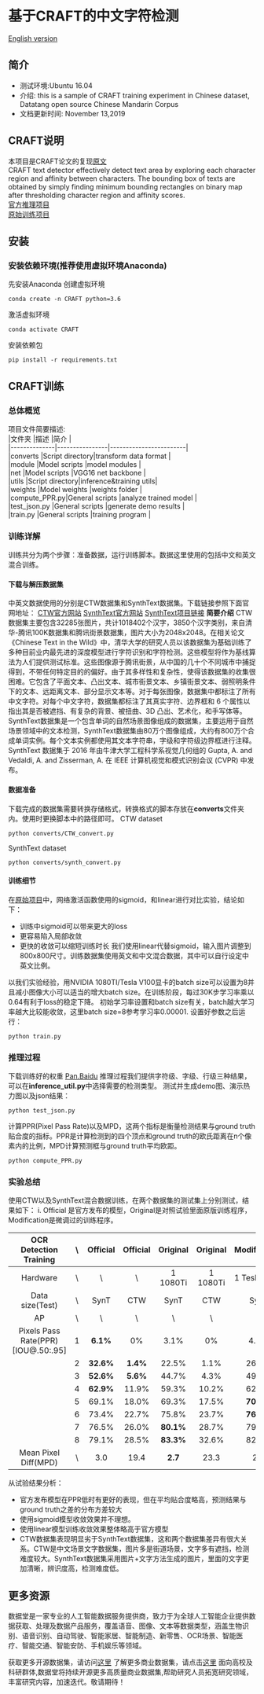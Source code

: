 # 基于CRAFT的中文字符检测
[English version](https://github.com/datatang-ailab/datatang_CRAFT-based_Chinese_detector_training/blob/master/README.md)
## 简介
- 测试环境:Ubuntu 16.04
- 介绍: this is a sample of CRAFT training experiment in Chinese dataset, Datatang open source Chinese Mandarin Corpus
- 文档更新时间: November 13,2019
## CRAFT说明
 本项目是CRAFT论文的复现[原文](https://arxiv.org/abs/1904.01941)  
 CRAFT text detector effectively detect text area by exploring each character region and affinity between characters. The bounding box of texts are obtained by simply finding minimum bounding rectangles on binary map after thresholding character region and affinity scores.  
 [官方推理项目](https://github.com/clovaai/CRAFT-pytorch)  
 [原始训练项目](https://github.com/RubanSeven/CRAFT_keras)

## 安装
### 安装依赖环境(推荐使用虚拟环境Anaconda)
先安装Anaconda
创建虚拟环境
```shell
conda create -n CRAFT python=3.6
```
激活虚拟环境
```shell
conda activate CRAFT
```
安装依赖包
```shell
pip install -r requirements.txt
```

## CRAFT训练
### 总体概览
项目文件简要描述:  
|文件夹         |描述            |简介                    |  
|--------------|----------------|------------------------|  
|converts      |Script directory|transform data format   |  
|module        |Model scripts   |model modules           |  
|net           |Model scripts   |VGG16 net backbone      |  
|utils         |Script directory|inference&training utils|  
|weights       |Model weights   |weights folder          |  
|compute_PPR.py|General scripts |analyze trained model   |  
|test_json.py  |General scripts |generate demo results   |  
|train.py      |General scripts |training program        |
### 训练详解
训练共分为两个步骤：准备数据，运行训练脚本。数据这里使用的包括中文和英文混合训练。
#### 下载与解压数据集
中英文数据使用的分别是CTW数据集和SynthText数据集。下载链接参照下面官网地址：
[CTW官方网站](https://ctwdataset.github.io/)
[SynthText官方网站](http://www.robots.ox.ac.uk/~vgg/data/scenetext/)
[SynthText项目链接](https://github.com/ankush-me/SynthText)
**简要介绍**
CTW数据集主要包含32285张图片，共计1018402个汉字，3850个汉字类别，来自清华-腾讯100K数据集和腾讯街景数据集，图片大小为2048x2048。在相关论文《Chinese Text in the Wild》中，清华大学的研究人员以该数据集为基础训练了多种目前业内最先进的深度模型进行字符识别和字符检测。这些模型将作为基线算法为人们提供测试标准。这些图像源于腾讯街景，从中国的几十个不同城市中捕捉得到，不带任何特定目的的偏好。由于其多样性和复杂性，使得该数据集的收集很困难。它包含了平面文本、凸出文本、城市街景文本、乡镇街景文本、弱照明条件下的文本、远距离文本、部分显示文本等。对于每张图像，数据集中都标注了所有中文字符。对每个中文字符，数据集都标注了其真实字符、边界框和 6 个属性以指出其是否被遮挡、有复杂的背景、被扭曲、3D 凸出、艺术化，和手写体等。
SynthText数据集是一个包含单词的自然场景图像组成的数据集，主要运用于自然场景领域中的文本检测，SynthText数据集由80万个图像组成，大约有800万个合成单词实例。每个文本实例都使用其文本字符串，字级和字符级边界框进行注释。SynthText 数据集于 2016 年由牛津大学工程科学系视觉几何组的 Gupta, A. and Vedaldi, A. and Zisserman, A. 在 IEEE 计算机视觉和模式识别会议 (CVPR) 中发布。
#### 数据准备
下载完成的数据集需要转换存储格式，转换格式的脚本存放在**converts**文件夹内。使用时更换脚本中的路径即可。
CTW dataset
```shell
python converts/CTW_convert.py
```
SynthText dataset
```shell
python converts/synth_convert.py
```
#### 训练细节
在[原始项目](https://github.com/RubanSeven/CRAFT_keras)中，网络激活函数使用的sigmoid，和linear进行对比实验，结论如下：
- 训练中sigmoid可以带来更大的loss
- 更容易陷入局部收敛
- 更快的收敛可以缩短训练时长 
我们使用linear代替sigmoid，输入图片调整到800x800尺寸。训练数据集使用英文和中文混合数据，其中可以自行设定中英文比例。

以我们实验经验，用NVIDIA 1080TI/Tesla V100显卡的batch size可以设置为8并且减小图像大小可以适当的增大batch size。在训练阶段，每过30K步学习率乘以0.64有利于loss的稳定下降。 初始学习率设置和batch size有关，batch越大学习率越大比较能收敛，这里batch size=8参考学习率0.00001.
设置好参数之后运行：
```shell
python train.py
```

### 推理过程
下载训练好的权重
[Pan.Baidu]() 
推理过程我们提供字符级、字级、行级三种结果，可以在**inference_util.py**中选择需要的检测类型。
测试并生成demo图、演示热力图以及json结果：
```shell
python test_json.py
```
计算PPR(Pixel Pass Rate)以及MPD，这两个指标是衡量检测结果与ground truth贴合度的指标。PPR是计算检测到的四个顶点和ground truth的欧氏距离在n个像素内的比例，MPD计算预测框与ground truth平均欧距。
```shell
python compute_PPR.py 
```
### 实验总结
使用CTW以及SynthText混合数据训练，在两个数据集的测试集上分别测试，结果如下：
i. Official 是官方发布的模型，Original是对照试验里面原版训练程序，Modification是微调过的训练程序。

|OCR Detection Training| \ |Official|Official|Original |Original |Modification|Modification|
|:--------------------:|:-:|:------:|:------:|:-------:|:-------:|:----------:|:----------:|
|Hardware              | \ | \      | \      |1 1080Ti |1 1080Ti |1 Tesla v100|1 Tesla v100| 
|Data size(Test)       | \ |SynT    |CTW     |SynT     |CTW      |SynT        |CTW         |
|AP                    | \ | \      | \      |\        |\        |\           |\           |
|Pixels Pass Rate(PPR)[IOU@.50:.95]|1|**6.1%**|0%|3.1% |0%       |4.1%        |0%          |
|                      |2  |**32.6%**|**1.4%**|22.5%   |1.1%     |26.8%       |1.2%        |
|                      |3  |**52.6%**|**5.6%**|44.7%   |4.3%     |49.0%       |5.0%        |
|                      |4  |**62.9%**|11.9%  |59.3%    |10.2%    |62.5%       |**12.1%**   |
|                      |5  |69.1%   |18.0%   |69.3%    |17.5%    |**70.7%**   |**21.9%**   |
|                      |6  |73.4%   |22.7%   |75.8%    |23.7%    |**76.0%**   |**28.2%**   |
|                      |7  |76.5%   |26.0%   |**80.1%**|28.7%    |79.6%       |**32.9%**   |
|                      |8  |79.1%   |28.5%   |**83.3%**|32.6%    |82.3%       |**37.0%**   |
|Mean Pixel Diff(MPD)  | \ |3.0     |19.4    |**2.7**  |23.3     |2.8         |**19.2**    |
从试验结果分析：
- 官方发布模型在PPR低时有更好的表现，但在平均贴合度略高，预测结果与ground truth之差的分布方差较大
- 使用sigmoid模型收敛效果并不理想。
- 使用linear模型训练收敛效果整体略高于官方模型
- CTW数据集表现明显劣于SynthText数据集，这和两个数据集差异有很大关系。CTW是中文场景文字数据集，图片多是街道场景，文字多有遮挡，检测难度较大。SynthText数据集采用图片+文字方法生成的图片，里面的文字更加清晰，辨识度高，检测难度低。

## 更多资源
数据堂是一家专业的人工智能数据服务提供商，致力于为全球人工智能企业提供数据获取、处理及数据产品服务，覆盖语音、图像、文本等数据类型，涵盖生物识别、语音识别、自动驾驶、智能家居、智能制造、新零售、OCR场景、智能医疗、智能交通、智能安防、手机娱乐等领域。

获取更多开源数据集，请访问[这里](https://www.datatang.com/webfront/opensource.html)
了解更多商业数据集，请点击[这里](https://www.datatang.com/webfront/datatang_dataset.html)
面向高校及科研群体,数据堂将持续开源更多高质量商业数据集,帮助研究人员拓宽研究领域，丰富研究内容，加速迭代。敬请期待！
